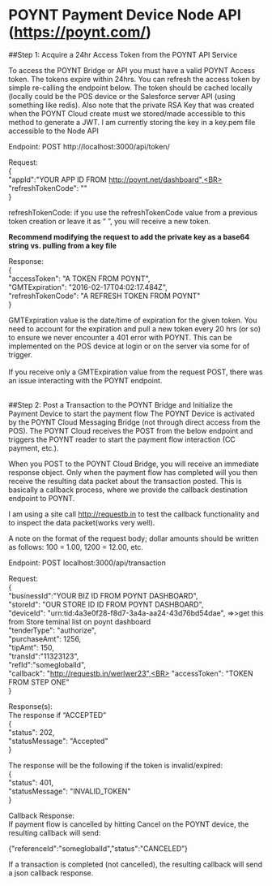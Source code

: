 # POYNT Payment Device Node API (https://poynt.com/)


##Step 1: Acquire a 24hr Access Token from the POYNT API Service

To access the POYNT Bridge or API you must have a valid POYNT Access token.  The tokens expire within 24hrs.   You can refresh the access token by simple re-calling the endpoint below.  The token should be cached locally (locally could be the POS device or the Salesforce server API (using something like redis).  Also note that the private RSA Key that was created when the POYNT Cloud create must we stored/made accessible to this method to generate a JWT. I am currently storing the key in a key.pem file accessible to the Node API

Endpoint:	POST http://localhost:3000/api/token/<BR>

Request:<BR>
{<BR>
    "appId":"YOUR APP ID FROM http://poynt.net/dashboard",<BR>
    "refreshTokenCode": ""<BR>
}<BR>

refreshTokenCode: if you use the refreshTokenCode value from a previous token creation or leave it as “ ”, you will receive a new token.<BR>  

<strong>Recommend modifying the request to add the private key as a base64 string vs. pulling from a key file</strong><BR>

Response:<BR>
{<BR>
  "accessToken": "A TOKEN FROM POYNT",<BR>
  "GMTExpiration": "2016-02-17T04:02:17.484Z",<BR>
  "refreshTokenCode": "A REFRESH TOKEN FROM POYNT"<BR>
}<BR>

GMTExpiration value is the date/time of expiration for the given token.   You need to account for the expiration and pull a new token every 20 hrs (or so) to ensure we never encounter a 401 error with POYNT.  This can be implemented on the POS device at login or on the server via some for of trigger.<BR><BR>
If you receive only a GMTExpiration value from the request POST, there was an issue interacting with the POYNT endpoint.<BR>
<BR>


##Step 2: Post a Transaction to the POYNT Bridge and Initialize the Payment Device to start the payment flow
The POYNT Device is activated by the POYNT Cloud Messaging Bridge (not through direct access from the POS).  The POYNT Cloud receives the POST from the below endpoint and triggers the POYNT reader to start the payment flow interaction (CC payment, etc.).<BR>

When you POST to the POYNT Cloud Bridge, you will receive an immediate response object.  Only when the payment flow has completed will you then receive the resulting data packet about the transaction posted.  This is basically a callback process, where we provide the callback destination endpoint to POYNT.<BR>

I am using a site call http://requestb.in to test the callback functionality and to inspect the data packet(works very well).<BR>

A note on the format of the request body; dollar amounts should be written as follows: 100 = 1.00, 1200 = 12.00, etc.<BR>

Endpoint:  POST localhost:3000/api/transaction<BR>

Request:<br>
{<BR>
    "businessId":"YOUR BIZ ID FROM POYNT DASHBOARD",<BR>
    "storeId": "OUR STORE ID ID FROM POYNT DASHBOARD",<BR>
    "deviceId": "urn:tid:4a3e0f28-f8d7-3a4a-aa24-43d76bd54dae", =>>get this from Store teminal list on poynt dashboard<BR>
    "tenderType": "authorize",<BR>
    "purchaseAmt": 1256,<BR>
    "tipAmt": 150,<BR>
    "transId":"11323123",<BR>
    "refId":"someglobalId",<BR>
    "callback": "http://requestb.in/werlwer23",<BR>
    "accessToken": "TOKEN FROM STEP ONE"<BR>
}<BR>

Response(s):<BR>
The response if “ACCEPTED”<BR>
{<BR>
  "status": 202,<BR>
  "statusMessage": "Accepted"<BR>
}<BR>

The response will be the following if the token is invalid/expired:<BR>
{<BR>
  "status": 401,<BR>
  "statusMessage": "INVALID_TOKEN"<BR>
}<BR>

Callback Response:<BR>
If payment flow is cancelled by hitting Cancel on the POYNT device, the resulting callback will send: <BR>

{"referenceId":"someglobalId","status":"CANCELED”}<BR>


If a transaction is completed (not cancelled), the resulting callback will send a json callback response.

